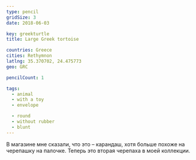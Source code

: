 ```yaml
---
type: pencil
gridSize: 3
date: 2018-06-03

key: greekturtle
title: Large Greek tortoise

countries: Greece
cities: Rethymnon
latlng: 35.370702, 24.475773
geo: GRC

pencilCount: 1

tags:
  - animal
  - with a toy
  - envelope

  - round
  - without rubber
  - blunt
---
```


В магазине мне сказали, что это – карандаш, хотя больше похоже на черепашку на палочке.
Теперь это вторая черепаха в моей коллекции.
